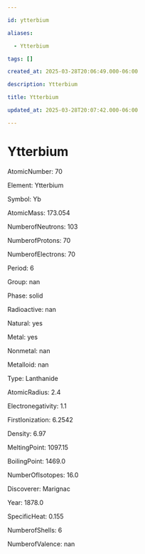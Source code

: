 ```yaml
---

id: ytterbium

aliases:

  - Ytterbium

tags: []

created_at: 2025-03-28T20:06:49.000-06:00

description: Ytterbium

title: Ytterbium

updated_at: 2025-03-28T20:07:42.000-06:00

---
```




# Ytterbium

AtomicNumber: 70

Element: Ytterbium

Symbol: Yb

AtomicMass: 173.054

NumberofNeutrons: 103

NumberofProtons: 70

NumberofElectrons: 70

Period: 6

Group: nan

Phase: solid

Radioactive: nan

Natural: yes

Metal: yes

Nonmetal: nan

Metalloid: nan

Type: Lanthanide

AtomicRadius: 2.4

Electronegativity: 1.1

FirstIonization: 6.2542

Density: 6.97

MeltingPoint: 1097.15

BoilingPoint: 1469.0

NumberOfIsotopes: 16.0

Discoverer: Marignac

Year: 1878.0

SpecificHeat: 0.155

NumberofShells: 6

NumberofValence: nan

